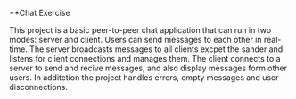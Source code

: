 **Chat Exercise

This project is a basic peer-to-peer chat application that can run in two modes: server and client. Users can send messages to each other in real-time. The server broadcasts messages to all clients excpet the sander and listens for client connections and manages them. The client connects to a server to send and recive messages, and also display messages form other users.
In additction the project handles errors, empty messages and user disconnections.